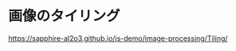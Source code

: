 画像のタイリング
=======================================================

https://sapphire-al2o3.github.io/js-demo/image-processing/Tiling/
